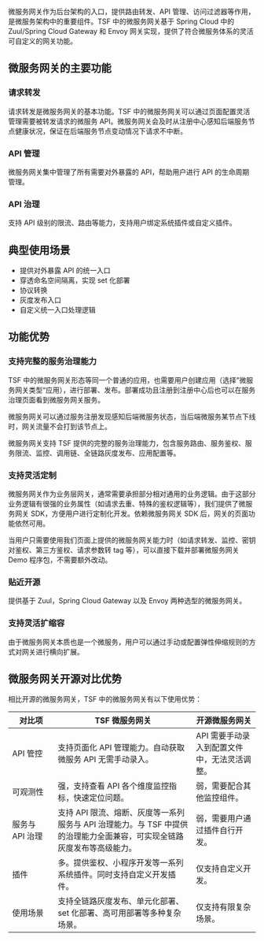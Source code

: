 微服务网关作为后台架构的入口，提供路由转发、API 管理、访问过滤器等作用，是微服务架构中的重要组件。TSF 中的微服务网关基于 Spring Cloud 中的 Zuul/Spring Cloud Gateway 和 Envoy 网关实现，提供了符合微服务体系的灵活可自定义的网关功能。

## 微服务网关的主要功能

### 请求转发
请求转发是微服务网关的基本功能。TSF 中的微服务网关可以通过页面配置灵活管理需要被转发请求的微服务 API。微服务网关会及时从注册中心感知后端服务节点健康状况，保证在后端服务节点变动情况下请求不中断。

### API 管理
微服务网关集中管理了所有需要对外暴露的 API，帮助用户进行 API 的生命周期管理。

### API 治理
支持 API 级别的限流、路由等能力，支持用户绑定系统插件或自定义插件。

## 典型使用场景

- 提供对外暴露 API 的统一入口
- 穿透命名空间隔离，实现 set 化部署
- 协议转换
- 灰度发布入口
- 自定义统一入口处理逻辑

## 功能优势

### 支持完整的服务治理能力

TSF 中的微服务网关形态等同一个普通的应用，也需要用户创建应用（选择”微服务网关类型“应用），进行部署、发布。部署成功且注册到注册中心后也可以在服务治理页面看到微服务网关服务。

微服务网关可以通过服务注册发现感知后端微服务状态，当后端微服务某节点下线时，网关流量不会打到该节点上。

微服务网关支持 TSF 提供的完整的服务治理能力，包含服务路由、服务鉴权、服务限流、监控、调用链、全链路灰度发布、应用配置等。

### 支持灵活定制

微服务网关作为业务层网关，通常需要承担部分相对通用的业务逻辑。由于这部分业务逻辑有很强的业务属性（如请求去重、特殊的鉴权逻辑等），我们提供了微服务网关 SDK，方便用户进行定制化开发。依赖微服务网关 SDK 后，网关的页面功能依然可用。

当用户只需要使用我们页面上提供的微服务网关能力时（如请求转发、监控、密钥对鉴权、第三方鉴权、请求参数转 tag 等），可以直接下载并部署微服务网关 Demo 程序包，不需要额外改动。

### 贴近开源

提供基于 Zuul，Spring Cloud Gateway 以及 Envoy 两种选型的微服务网关。

### 支持灵活扩缩容

由于微服务网关本质也是一个微服务，用户可以通过手动或配置弹性伸缩规则的方式对网关进行横向扩展。

## 微服务网关开源对比优势

相比开源的微服务网关，TSF 中的微服务网关有以下使用优势：

| 对比项                | TSF 微服务网关                                               | 开源微服务网关                               |
| --------------------- | ------------------------------------------------------------ | -------------------------------------------- |
| API 管控              | 支持页面化 API 管理能力。自动获取微服务 API 无需手动录入。   | API 需要手动录入到配置文件中，无法灵活调整。 |
| <nobr>可观测性</nobr> | 强，支持查看 API 各个维度监控指标，快速定位问题。              | 弱，需要配合其他监控组件。                   |
| 服务与 API 治理       | 支持 API 限流、熔断、灰度等一系列服务与 API 治理能力。与 TSF 中提供的治理能力全面兼容，可实现全链路灰度发布等高级能力。 | 弱，需要用户通过插件自行开发。               |
| 插件                  | 多。提供鉴权、小程序开发等一系列系统插件。同时支持自定义开发插件。 | 仅支持自定义开发。                           |
| 使用场景              | 支持全链路灰度发布、单元化部署、set 化部署、高可用部署等多种复杂场景。 | 仅支持有限复杂场景。                         |
